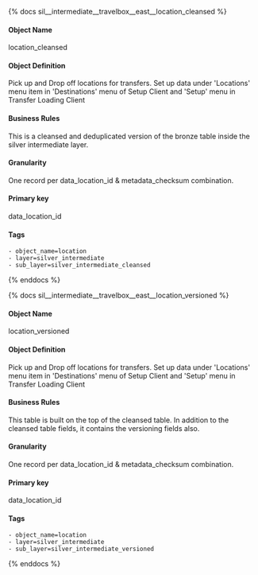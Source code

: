 {% docs sil__intermediate__travelbox__east__location_cleansed %}

#### Object Name
location_cleansed

#### Object Definition
Pick up and Drop off locations for transfers. Set up data under &#39;Locations&#39; menu item in &#39;Destinations&#39; menu of Setup Client and &#39;Setup&#39; menu in Transfer Loading Client

#### Business Rules
This is a cleansed and deduplicated version of the bronze table inside the silver intermediate layer.

#### Granularity
One record per data_location_id & metadata_checksum combination.

#### Primary key
data_location_id

#### Tags
    - object_name=location
    - layer=silver_intermediate
    - sub_layer=silver_intermediate_cleansed

{% enddocs %}

{% docs sil__intermediate__travelbox__east__location_versioned %}

#### Object Name
location_versioned

#### Object Definition
Pick up and Drop off locations for transfers. Set up data under &#39;Locations&#39; menu item in &#39;Destinations&#39; menu of Setup Client and &#39;Setup&#39; menu in Transfer Loading Client

#### Business Rules
This table is built on the top of the cleansed table. In addition to the cleansed table fields, it contains the versioning fields also.

#### Granularity
One record per data_location_id & metadata_checksum combination.

#### Primary key
data_location_id

#### Tags
    - object_name=location
    - layer=silver_intermediate
    - sub_layer=silver_intermediate_versioned

{% enddocs %}